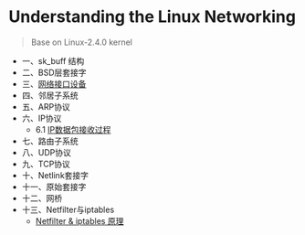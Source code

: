 # Understanding the Linux Networking

> Base on Linux-2.4.0 kernel

*  一、sk_buff 结构
*  二、BSD层套接字
*  三、[网络接口设备](https://github.com/liexusong/understanding-the-linux-networking/blob/master/device.md)
*  四、邻居子系统
*  五、ARP协议
*  六、IP协议
    * 6.1 [IP数据包接收过程](https://github.com/liexusong/understanding-the-linux-networking/blob/master/ip-receive.md)
*  七、路由子系统
*  八、UDP协议
*  九、TCP协议
*  十、Netlink套接字
*  十一、原始套接字
*  十二、网桥
*  十三、Netfilter与iptables
   * [Netfilter & iptables 原理](https://github.com/liexusong/understanding-the-linux-networking/blob/master/netfilter-iptables-principle.md)
